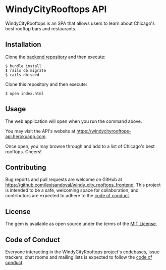 # WindyCityRooftops API

WindyCityRooftops is an SPA that allows users to learn about Chicago's best rooftop bars and restaurants.

## Installation

Clone the [backend repository](https://github.com/lexisandoval/windy_city_rooftops_backend.git) and then execute:

    $ bundle install
    $ rails db:migrate
    $ rails db:seed

Clone this repository and then execute:

    $ open index.html

## Usage

The web application will open when you run the command above.

You may visit the API's website at https://windycityrooftops-api.herokuapp.com.

Once open, you may browse through and add to a list of Chicago's best rooftops. Cheers!

## Contributing

Bug reports and pull requests are welcome on GitHub at https://github.com/lexisandoval/windy_city_rooftops_frontend. This project is intended to be a safe, welcoming space for collaboration, and contributors are expected to adhere to the [code of conduct](https://github.com/lexisandoval/windy_city_rooftops_frontend/blob/master/CODE_OF_CONDUCT.md).

## License

The gem is available as open source under the terms of the [MIT License](https://opensource.org/licenses/MIT).

## Code of Conduct

Everyone interacting in the WindyCityRooftops project's codebases, issue trackers, chat rooms and mailing lists is expected to follow the [code of conduct](https://github.com/lexisandoval/windy_city_rooftops_frontend/blob/master/CODE_OF_CONDUCT.md).